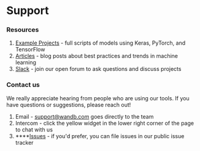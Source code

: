 # Support

### Resources

1. [Example Projects](../examples.md) - full scripts of models using Keras, PyTorch, and TensorFlow
2. [Articles](https://www.wandb.com/articles) - blog posts about best practices and trends in machine learning
3. [Slack](http://bit.ly/wandb-forum) - join our open forum to ask questions and discuss projects

### Contact us

We really appreciate hearing from people who are using our tools. If you have questions or suggestions, please reach out!

1. Email - support@wandb.com goes directly to the team
2. Intercom - click the yellow widget in the lower right corner of the page to chat with us
3. \*\*\*\*[Issues](https://github.com/wandb/client) - if you'd prefer, you can file issues in our public issue tracker

